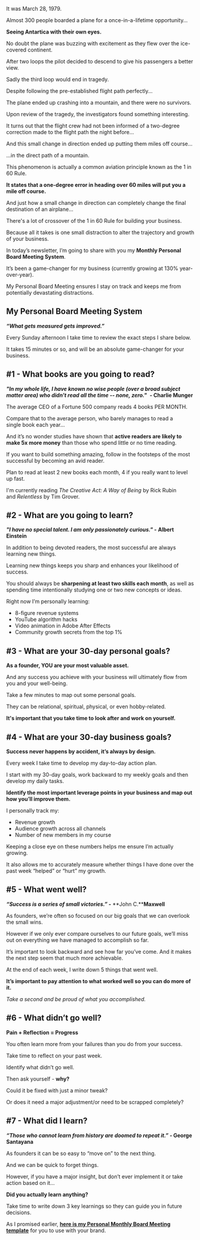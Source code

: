 It was March 28, 1979.

Almost 300 people boarded a plane for a once-in-a-lifetime opportunity…

**Seeing Antartica with their own eyes.**

No doubt the plane was buzzing with excitement as they flew over the ice-covered continent.

After two loops the pilot decided to descend to give his passengers a better view.

Sadly the third loop would end in tragedy.

Despite following the pre-established flight path perfectly...

The plane ended up crashing into a mountain, and there were no survivors.

Upon review of the tragedy, the investigators found something interesting.

It turns out that the flight crew had not been informed of a two-degree correction made to the flight path the night before...

And this small change in direction ended up putting them miles off course...

...in the direct path of a mountain.

This phenomenon is actually a common aviation principle known as the 1 in 60 Rule.

**It states that a one-degree error in heading over 60 miles will put you a mile off course.**

And just how a small change in direction can completely change the final destination of an airplane...

There's a lot of crossover of the 1 in 60 Rule for building your business.

Because all it takes is one small distraction to alter the trajectory and growth of your business.

In today’s newsletter, I’m going to share with you my **Monthly Personal Board Meeting System**.

It’s been a game-changer for my business (currently growing at 130% year-over-year).

My Personal Board Meeting ensures I stay on track and keeps me from potentially devastating distractions.

## My Personal Board Meeting System

_**“What gets measured gets improved.”**_

Every Sunday afternoon I take time to review the exact steps I share below.

It takes 15 minutes or so, and will be an absolute game-changer for your business.

## #1 - What books are you going to read?

_**"In my whole life, I have known no wise people (over a broad subject matter area) who didn't read all the time -- none, zero."**_  **- Charlie Munger**

The average CEO of a Fortune 500 company reads 4 books PER MONTH. 

Compare that to the average person, who barely manages to read a single book each year… 

And it’s no wonder studies have shown that **active readers are likely to make 5x more money** than those who spend little or no time reading. 

If you want to build something amazing, follow in the footsteps of the most successful by becoming an avid reader.

Plan to read at least 2 new books each month, 4 if you really want to level up fast.

I'm currently reading _The Creative Act: A Way of Being_ by Rick Rubin and _Relentless_ by Tim Grover.

## #2 - What are you going to learn?

**_"I have no special talent. I am only passionately curious."_ -** **Albert Einstein**

In addition to being devoted readers, the most successful are always learning new things.

Learning new things keeps you sharp and enhances your likelihood of success.

You should always be **sharpening at least two skills each month**, as well as spending time intentionally studying one or two new concepts or ideas.

Right now I’m personally learning:

-   8-figure revenue systems
-   YouTube algorithm hacks
-   Video animation in Adobe After Effects
-   Community growth secrets from the top 1%

## #3 - What are your 30-day personal goals?

**As a founder, YOU are your most valuable asset.**

And any success you achieve with your business will ultimately flow from you and your well-being.

Take a few minutes to map out some personal goals.

They can be relational, spiritual, physical, or even hobby-related.

**It's important that you take time to look after and work on yourself.**

## #4 - What are your 30-day business goals?

**Success never happens by accident, it’s always by design.**

Every week I take time to develop my day-to-day action plan.

I start with my 30-day goals, work backward to my weekly goals and then develop my daily tasks.

**Identify the most important leverage points in your business and map out how you’ll improve them.**

I personally track my:

-   Revenue growth
-   Audience growth across all channels
-   Number of new members in my course

Keeping a close eye on these numbers helps me ensure I’m actually growing.

It also allows me to accurately measure whether things I have done over the past week “helped” or “hurt” my growth.

## #5 - What went well?

_**“Success is a series of small victories.” -**_ **John C.****Maxwell**

As founders, we’re often so focused on our big goals that we can overlook the small wins.

However if we only ever compare ourselves to our future goals, we’ll miss out on everything we have managed to accomplish so far.

It’s important to look backward and see how far you’ve come. And it makes the next step seem that much more achievable.

At the end of each week, I write down 5 things that went well.

**It’s important to pay attention to what worked well so you can do more of it.**

_Take a second and be proud of what you accomplished._

## #6 - What didn’t go well?

**Pain + Reflection = Progress**

You often learn more from your failures than you do from your success.

Take time to reflect on your past week.

Identify what didn’t go well. 

Then ask yourself - **why?**

Could it be fixed with just a minor tweak? 

Or does it need a major adjustment/or need to be scrapped completely?

## #7 - What did I learn?

**_“Those who cannot learn from history are doomed to repeat it.” -_ George Santayana**

As founders it can be so easy to “move on” to the next thing.

And we can be quick to forget things.

However, if you have a major insight, but don’t ever implement it or take action based on it... 

**Did you actually learn anything?** 

Take time to write down 3 key learnings so they can guide you in future decisions.

As I promised earlier, **[here is my Personal Monthly Board Meeting template](https://link.mail.beehiiv.com/ls/click?upn=8a28tFMymcn3AcS4x0rxZEQv6OLURwc-2Fl887WZgOsRxFa2O2h232LJaeW6cdStIsGysZDsSNHythR2WFQ5x4FnzUOIcifkffiVg2xs7Tr3b-2BsNgsOrb3jp0vrobOcsDleYs8DGU-2B6lOF-2FJAWXPxnfw-3D-3Dy4Es_2KKVwpwgggLpChKnl-2B4-2FDrQ2AW-2FPhDxwpuZ-2BGMKT5-2FrVybfWF5zvR2QARtsT5CemlWdo8vDreAlw66Lz7PoNC-2BbFfplyCW5jcF8efTQUV1AWA5E4cOMPcOWV3daev-2B3aw-2FO59jbfp64EIh8mpJXRtJpbMxd6HqR-2FpdupUEX286uCrCx1DZd-2FUhe4b-2BbyfJQxQAn4FoRCN0wMh-2FortPbB081ZHBolw3L5ecnxL1t-2BqBu904KAuj-2BPTg4hlAzaKLhEhalVQpvhSQWmQ3PeaOCazTeFtnYturXtVkw8Qd4t00T15BsQiy6J21kMwu3hlXBoGMfiB9jHv85nyR4kn3ibxCSzCOhelO4V1FOLY98n-2FKCpQ8TVQL7crOJzvDZiJqF0mkmpRbBxTga1d8gDvt-2FyHERDo8m8EGucRpB2LCu-2BQeIvRXoPwX8XO-2FOn0VGMUpdu)** for you to use with your brand.